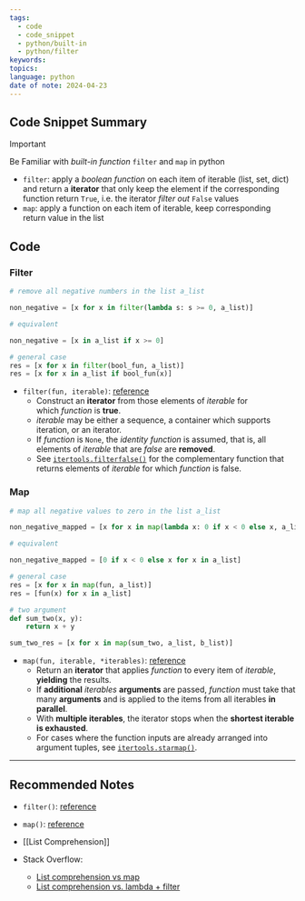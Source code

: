 ```yaml
---
tags:
  - code
  - code_snippet
  - python/built-in
  - python/filter
keywords: 
topics: 
language: python
date of note: 2024-04-23
---
```


## Code Snippet Summary

>[!important]
>Be Familiar with *built-in function* `filter` and `map`  in python
>- `filter`: apply a *boolean function* on each item of iterable (list, set, dict) and return a **iterator** that only keep the element if the corresponding function return `True`, i.e. the iterator *filter out* `False` values
>- `map`: apply a function on each item of iterable, keep corresponding return value in the list


## Code

### Filter

```python 
# remove all negative numbers in the list a_list

non_negative = [x for x in filter(lambda s: s >= 0, a_list)]

# equivalent

non_negative = [x in a_list if x >= 0]

# general case
res = [x for x in filter(bool_fun, a_list)]
res = [x for x in a_list if bool_fun(x)]
```

- `filter(fun, iterable)`: [reference](https://docs.python.org/3/library/functions.html#filter)
	- Construct an **iterator** from those elements of _iterable_ for which _function_ is **true**. 
	- _iterable_ may be either a sequence, a container which supports iteration, or an iterator. 
	- If _function_ is `None`, the *identity function* is assumed, that is, all elements of _iterable_ that are *false* are **removed**.
	- See [`itertools.filterfalse()`](https://docs.python.org/3/library/itertools.html#itertools.filterfalse "itertools.filterfalse") for the complementary function that returns elements of _iterable_ for which _function_ is false.


### Map

```python 
# map all negative values to zero in the list a_list

non_negative_mapped = [x for x in map(lambda x: 0 if x < 0 else x, a_list)]

# equivalent

non_negative_mapped = [0 if x < 0 else x for x in a_list]

# general case
res = [x for x in map(fun, a_list)]
res = [fun(x) for x in a_list]

# two argument
def sum_two(x, y):
	return x + y

sum_two_res = [x for x in map(sum_two, a_list, b_list)]
```


- `map(fun, iterable, *iterables)`:  [reference](https://docs.python.org/3/library/functions.html#map)
	- Return an **iterator** that applies _function_ to every item of _iterable_, **yielding** the results. 
	- If **additional** _iterables_ **arguments** are passed, _function_ must take that many **arguments** and is applied to the items from all iterables **in parallel**. 
	- With **multiple iterables**, the iterator stops when the **shortest iterable is exhausted**. 
	- For cases where the function inputs are already arranged into argument tuples, see [`itertools.starmap()`](https://docs.python.org/3/library/itertools.html#itertools.starmap "itertools.starmap").


-----------
##  Recommended Notes

- `filter()`: [reference](https://docs.python.org/3/library/functions.html#filter)
- `map()`: [reference](https://docs.python.org/3/library/functions.html#map)

- [[List Comprehension]]

- Stack Overflow:
	- [List comprehension vs map](https://stackoverflow.com/questions/1247486/list-comprehension-vs-map)
	- [List comprehension vs. lambda + filter](https://stackoverflow.com/questions/3013449/list-comprehension-vs-lambda-filter)